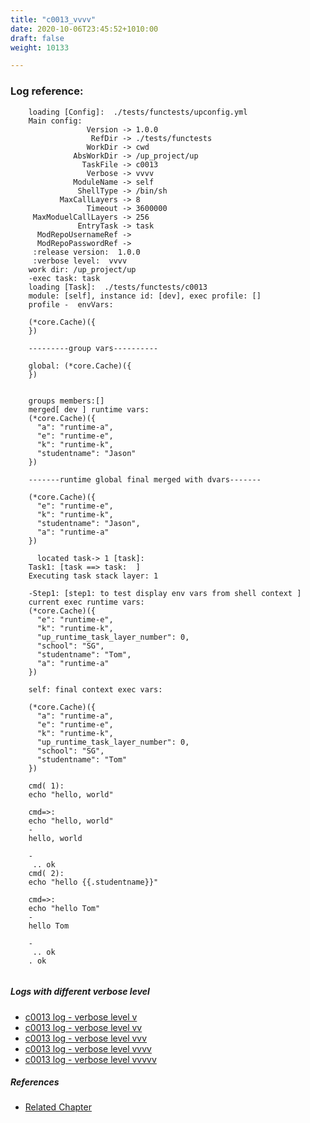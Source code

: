```yaml
---
title: "c0013_vvvv"
date: 2020-10-06T23:45:52+1010:00
draft: false
weight: 10133

---
```


### Log reference: <no value>

```
    loading [Config]:  ./tests/functests/upconfig.yml
    Main config:
                 Version -> 1.0.0
                  RefDir -> ./tests/functests
                 WorkDir -> cwd
              AbsWorkDir -> /up_project/up
                TaskFile -> c0013
                 Verbose -> vvvv
              ModuleName -> self
               ShellType -> /bin/sh
           MaxCallLayers -> 8
                 Timeout -> 3600000
     MaxModuelCallLayers -> 256
               EntryTask -> task
      ModRepoUsernameRef -> 
      ModRepoPasswordRef -> 
     :release version:  1.0.0
     :verbose level:  vvvv
    work dir: /up_project/up
    -exec task: task
    loading [Task]:  ./tests/functests/c0013
    module: [self], instance id: [dev], exec profile: []
    profile -  envVars:
    
    (*core.Cache)({
    })
    
    ---------group vars----------
    
    global: (*core.Cache)({
    })
    
    
    groups members:[]
    merged[ dev ] runtime vars:
    (*core.Cache)({
      "a": "runtime-a",
      "e": "runtime-e",
      "k": "runtime-k",
      "studentname": "Jason"
    })
    
    -------runtime global final merged with dvars-------
    
    (*core.Cache)({
      "e": "runtime-e",
      "k": "runtime-k",
      "studentname": "Jason",
      "a": "runtime-a"
    })
    
      located task-> 1 [task]: 
    Task1: [task ==> task:  ]
    Executing task stack layer: 1
    
    -Step1: [step1: to test display env vars from shell context ]
    current exec runtime vars:
    (*core.Cache)({
      "e": "runtime-e",
      "k": "runtime-k",
      "up_runtime_task_layer_number": 0,
      "school": "SG",
      "studentname": "Tom",
      "a": "runtime-a"
    })
    
    self: final context exec vars:
    
    (*core.Cache)({
      "a": "runtime-a",
      "e": "runtime-e",
      "k": "runtime-k",
      "up_runtime_task_layer_number": 0,
      "school": "SG",
      "studentname": "Tom"
    })
    
    cmd( 1):
    echo "hello, world"
    
    cmd=>:
    echo "hello, world"
    -
    hello, world
    
    -
     .. ok
    cmd( 2):
    echo "hello {{.studentname}}"
    
    cmd=>:
    echo "hello Tom"
    -
    hello Tom
    
    -
     .. ok
    . ok
    
```

##### Logs with different verbose level
* [c0013 log - verbose level v](../../logs/c0013_v)
* [c0013 log - verbose level vv](../../logs/c0013_vv)
* [c0013 log - verbose level vvv](../../logs/c0013_vvv)
* [c0013 log - verbose level vvvv](../../logs/c0013_vvvv)
* [c0013 log - verbose level vvvvv](../../logs/c0013_vvvvv)

##### References
* [Related Chapter](../../vars/c0013)
